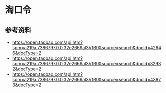 # 淘口令

## 参考资料
 - https://open.taobao.com/api.htm?spm=a219a.7386797.0.0.32e2669al3VfB0&source=search&docId=42646&docType=2
 - https://open.taobao.com/api.htm?spm=a219a.7386797.0.0.32e2669al3VfB0&source=search&docId=32932&docType=2
 - https://open.taobao.com/api.htm?spm=a219a.7386797.0.0.32e2669al3VfB0&source=search&docId=43873&docType=2